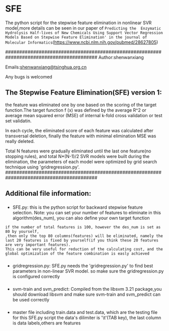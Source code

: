 # SFE
The python script for the stepwise feature elimination in nonlinear SVR model,more details can be seen in our paper of `Predicting the  Enzymatic Hydrolysis Half-lives of New Chemicals Using Support Vector Regression Models Based on Stepwise Feature Elimination' in the journal of  Molecular Informatics`(https://www.ncbi.nlm.nih.gov/pubmed/28627805)

#########################################################################################
Author:shenwanxiang

Emails:shenwanxiang@tsinghua.org.cn

Any bugs is welcomed


## The Stepwise Feature Elimination(SFE) version 1:

the feature was eliminated one by one based on the scoring of the target function.The target function f (x) was defined by the average R^2 or average mean squared error (MSE) of internal k-fold cross validation or test set validatin. 

In each cycle, the eliminated score of each feature was calculated after transversal deletion, 
finally the feature with minimal elimination MSE was really deleted.

Total N features were gradually eliminated until the last one feature(no stopping rules), 
and total N*(N-1)/2 SVR models were built during the elimination, 
the parameters of each model were optimized by grid search technique using 'gridregression.py'.
#########################################################################################


## Additional file information:
###
* SFE.py: 
this is the python script for backward stepwise feature selection.
Note: you can set your number of features to eliminate in this algorithm(des_num),
you can also define your own target function

```The parameter of des_num is very important:
if the number of total features is 100, however the des_num is set as 80 by yourself,
,then only the top 80 columns(features) will be eliminated, namely the last 20 features is fixed by yourself(if you think these 20 features are very important features). 
This can be very useful for reduction of the calculating cost, and the global optimization of the feature combination is easly achieved 
```


###
* gridregression.py: 
SFE.py needs the 'gridregression.py' to find best parameters in non-linear SVR model.
so make sure the gridregression.py is configured correctly


###
* svm-train and svm_predict:
Compiled from the libsvm 3.21 package,you should download libsvm and make sure svm-train and svm_predict
can be used correctly


###
* master file including train.data and test.data, which are the testing file for this SFE.py script
the data's dilimiter is '\t'(TAB key), the last column is data labels,others are features
